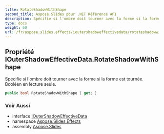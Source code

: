 ```yaml
---
title: RotateShadowWithShape
second_title: Aspose.Slides pour .NET Référence API
description: Spécifie si l'ombre doit tourner avec la forme si la forme est tournée. Booléen en lecture seule.
type: docs
weight: 60
url: /fr/aspose.slides.effects/ioutershadoweffectivedata/rotateshadowwithshape/
---
```


## Propriété IOuterShadowEffectiveData.RotateShadowWithShape

Spécifie si l'ombre doit tourner avec la forme si la forme est tournée. Booléen en lecture seule.

```csharp
public bool RotateShadowWithShape { get; }
```

### Voir Aussi

* interface [IOuterShadowEffectiveData](../../ioutershadoweffectivedata)
* namespace [Aspose.Slides.Effects](../../ioutershadoweffectivedata)
* assembly [Aspose.Slides](../../../)

<!-- NE PAS ÉDITER : généré par xmldocmd pour Aspose.Slides.dll -->
